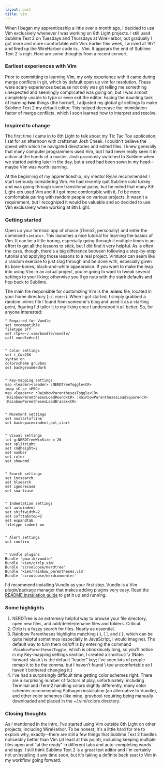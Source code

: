 ```yaml
---
layout: post
title: Vim
---
```

When I began my apprenticeship a little over a month ago, I decided to use Vim exclusively whenever I was working on 8th Light projects. I still used Sublime Text 2 on Tuesdays and Thursdays at WireHarbor, but gradually I got more and more comfortable with Vim. Earlier this week, I arrived at 1871 and fired up the WireHarbor code in... Vim. It appears the end of Sublime Text 2 is nigh. Here are some thoughts from a recent convert.

### Earliest experiences with Vim
Prior to committing to learning Vim, my only experience with it came during merge conflicts in git, which by default open up vim for resolution. These were scary experiences because not only was git telling me something unexpected and seemingly complicated was going on, but I was almost completely unable to type or even exit the editor. Facing the daunting task of learning **two** things (the horror!), I adjusted my global git settings to make Sublime Text 2 my default editor. This helped decrease the intimidation factor of merge conflicts, which I soon learned how to interpret and resolve.

### Inspired to change
The first time I came in to 8th Light to talk about my Tic Tac Toe application, I sat for an afternoon with craftsman Josh Cheek. I couldn't believe the speed with which he navigated directories and edited files. I knew generally that many computer programmers used Vim, but I had never really seen it in action at the hands of a master. Josh graciously switched to Sublime when we started pairing later in the day, but a seed had been sown in my head--maybe Vim was worth learning.

At the beginning of my apprenticeship, my mentor Rylan recommended I start seriously considering Vim. He had recently quit Sublime cold turkey and was going through some transitional pains, but he noted that many 8th Light-ers used Vim and if I got more comfortable with it, I'd be more comfortable pairing with random people on various projects. It wasn't a requirement, but I recognized it would be valuable and so decided to use Vim exclusively when working at 8th Light.

### Getting started
Open up your terminal app of choice (iTerm2, personally) and enter the command `vimtutor`. This launches a nice tutorial for learning the basics of Vim. It can be a little boring, especially going through it multiple times in an effort to get all the lessons to stick, but I did find it very helpful. As is often the case, though, there's a big difference between following a step-by-step tutorial and applying those lessons to a real project. Vimtutor can seem like a random exercise to just slog through and be done with, especially given its bare-bones, black-and-white appearance. If you want to make the leap into using Vim in an actual project, you're going to want to tweak several settings to your liking; otherwise you'll go nuts with the stark defaults and hop back to Sublime.

The main file responsible for customizing Vim is the **.vimrc** file, located in your home directory (`~/.vimrc`). When I got started, I simply grabbed a random .vimrc file I found from someone's blog and used it as a starting point, figuring I'd tailor it to my liking once I understood it all better. So, for anyone interested:

```vim
" Required for Vundle
set nocompatible
filetype off
set rtp+=~/.vim/bundle/vundle/
call vundle#rc()


" Color settings
set t_Co=256
syntax on
colorscheme gruvbox
set background=dark


" Key-mapping settings
map <leader><leader> :NERDTreeToggle<CR>
imap <C-c> <ESC>
map <leader>r :RainbowParenthesesToggle<CR> :RainbowParenthesesLoadRound<CR> :RainbowParenthesesLoadSquare<CR> :RainbowParenthesesLoadBraces<CR>


" Movement settings
set nostartofline
set backspace=indent,eol,start


" Visual settings
let g:NERDTreeWinSize = 26
set splitright
set cmdheight=2
set number
set ruler
set showcmd


" Search settings
set incsearch
set hlsearch
set ignorecase
set smartcase


" Indentation settings
set autoindent
set shiftwidth=2
set softtabstop=2
set expandtab
filetype indent on


" Alert settings
set confirm


" Vundle plugins
Bundle 'gmarik/vundle'
Bundle 'kien/ctrlp.vim'
Bundle 'scrooloose/nerdtree'
Bundle 'kien/rainbow_parentheses.vim'
Bundle 'scrooloose/nerdcommenter'
```

I'd recommend installing Vundle as your first step. Vundle is a Vim plugin/package manager that makes adding plugins very easy. [Read the README installation guide](https://github.com/gmarik/Vundle.vim) to get it up and running.

### Some highlights
1. NERDTree is an extremely helpful way to browse your file directory, open new files, and add/delete/rename files and folders. Critical.
2. Ctrlp is a fuzzy search for files. Nearly as essential.
3. Rainbow Parentheses highlights matching ( ), [ ], and { }, which can be quite helpful sometimes (especially in JavaScript, I would imagine). The default way to turn them on/off is by entering the command `:RainbowParenthesesToggle`, which is obnoxiously long, so you'll notice in my Key-mapping settings section, I created a shortcut: \r (Note: forward-slash \ is the default "leader" key; I've seen lots of people remap it to be the comma, but I haven't found \ too uncomfortable so I haven't bothered changing it.)
4. I've had a surprisingly difficult time getting color schemes right. There are a surprising number of factors at play, unfortunately, including Terminal and iTerm2 handling colors slightly differently, many color schemes recommending Pathogen installation (an alternative to Vundle), and other color schemes (like mine, gruvbox) requiring being manually downloaded and placed in the ~/.vim/colors directory.

### Closing thoughts
As I mentioned in the intro, I've started using Vim outside 8th Light on other projects, including WireHarbor. To be honest, it's a little hard for me to explain why, exactly--there are still a few things that Sublime Text 2 handles noticeably better than Vim (at least at this point), including keeping multiple files open and "at the ready" in different tabs and auto-completing words and tags. I still think Sublime Text 2 is a great text editor and I'm certainly not uninstalling it any time soon, but it's taking a definite back seat to Vim in my workflow going forward.
